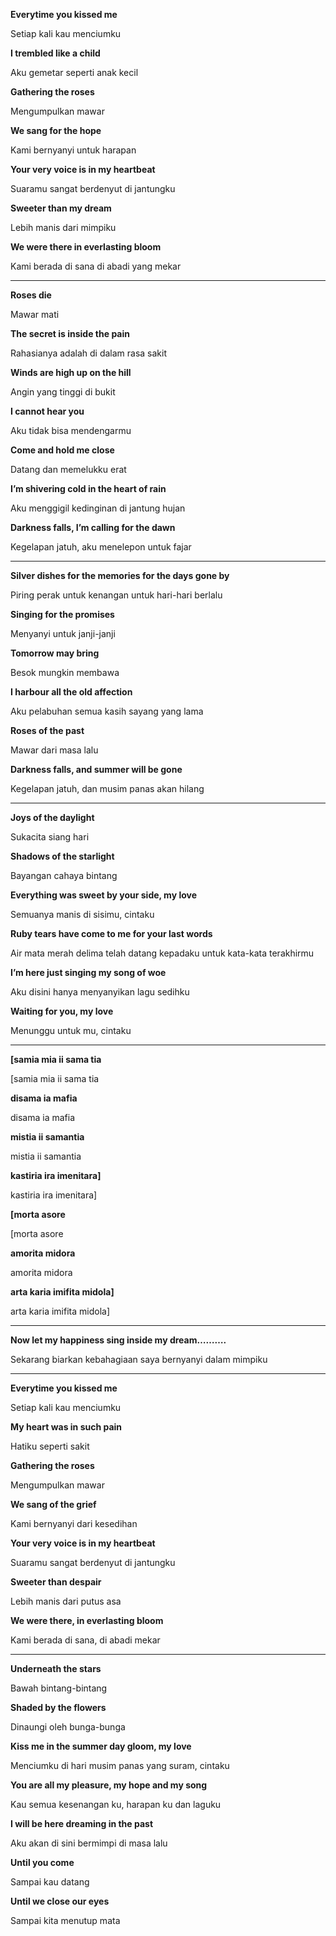 **Everytime you kissed me**

Setiap kali kau menciumku 

**I trembled like a child**

Aku gemetar seperti anak kecil 

**Gathering the roses**

Mengumpulkan mawar 

**We sang for the hope**

Kami bernyanyi untuk harapan 

**Your very voice is in my heartbeat**

Suaramu sangat berdenyut di jantungku

**Sweeter than my dream**

Lebih manis dari mimpiku 

**We were there in everlasting bloom**

Kami berada di sana di abadi yang mekar

****



**Roses die**

Mawar mati 

**The secret is inside the pain**

Rahasianya adalah di dalam rasa sakit 

**Winds are high up on the hill**

Angin yang tinggi di bukit 

**I cannot hear you**

Aku tidak bisa mendengarmu

**Come and hold me close**

Datang dan memelukku erat 

**I’m shivering cold in the heart of rain**

Aku menggigil kedinginan di jantung hujan 

**Darkness falls, I’m calling for the dawn**

Kegelapan jatuh, aku menelepon untuk fajar

****



**Silver dishes for the memories for the days gone by**

Piring perak untuk kenangan untuk hari-hari berlalu 

**Singing for the promises**

Menyanyi untuk janji-janji 

**Tomorrow may bring**

Besok mungkin membawa 

**I harbour all the old affection**

Aku pelabuhan semua kasih sayang yang lama

**Roses of the past**

Mawar dari masa lalu 

**Darkness falls, and summer will be gone**

Kegelapan jatuh, dan musim panas akan hilang

****



**Joys of the daylight**

Sukacita siang hari 

**Shadows of the starlight**

Bayangan cahaya bintang 

**Everything was sweet by your side, my love**

Semuanya manis di sisimu, cintaku 

**Ruby tears have come to me for your last words**

Air mata merah delima telah datang kepadaku untuk kata-kata terakhirmu

**I’m here just singing my song of woe**

Aku disini hanya menyanyikan lagu sedihku 

**Waiting for you, my love**

Menunggu untuk mu, cintaku

****



**[samia mia ii sama tia**

[samia mia ii sama tia

**disama ia mafia**

disama ia mafia

**mistia ii samantia**

mistia ii samantia

**kastiria ira imenitara]**

kastiria ira imenitara]

**[morta asore**

[morta asore

**amorita midora**

amorita midora

**arta karia imifita midola]**

arta karia imifita midola]

****



**Now let my happiness sing inside my dream……….**

Sekarang biarkan kebahagiaan saya bernyanyi dalam mimpiku

****



**Everytime you kissed me**

Setiap kali kau menciumku 

**My heart was in such pain**

Hatiku seperti sakit

**Gathering the roses**

Mengumpulkan mawar 

**We sang of the grief**

Kami bernyanyi dari kesedihan 

**Your very voice is in my heartbeat**

Suaramu sangat berdenyut di jantungku

**Sweeter than despair**

Lebih manis dari putus asa 

**We were there, in everlasting bloom**

Kami berada di sana, di abadi mekar

****



**Underneath the stars**

Bawah bintang-bintang 

**Shaded by the flowers**

Dinaungi oleh bunga-bunga 

**Kiss me in the summer day gloom, my love**

Menciumku di hari musim panas yang suram, cintaku 

**You are all my pleasure, my hope and my song**

Kau semua kesenangan ku, harapan ku dan laguku 

**I will be here dreaming in the past**

Aku akan di sini bermimpi di masa lalu 

**Until you come**

Sampai kau datang 

**Until we close our eyes**

Sampai kita menutup mata 

